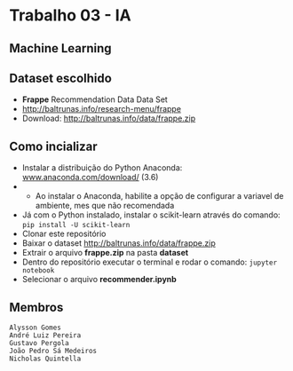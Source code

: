 # Trabalho 03 - IA
## Machine Learning

## Dataset escolhido  

- **Frappe** Recommendation Data Data Set 
- http://baltrunas.info/research-menu/frappe
- Download: http://baltrunas.info/data/frappe.zip

## Como incializar
- Instalar a distribuição do Python Anaconda: www.anaconda.com/download/ (3.6)
- - Ao instalar o Anaconda, habilite a opção de configurar a variavel de ambiente, mes que não recomendada
- Já com o Python instalado, instalar o scikit-learn através do comando: ``` pip install -U scikit-learn ```
- Clonar este repositório
- Baixar o dataset http://baltrunas.info/data/frappe.zip
- Extrair o arquivo **frappe.zip** na pasta **dataset**
- Dentro do repositório executar o terminal e rodar o comando: ``` jupyter notebook ```
- Selecionar o arquivo **recommender.ipynb**


## Membros 
	Alysson Gomes
	André Luiz Pereira
	Gustavo Pergola
	João Pedro Sá Medeiros
	Nicholas Quintella
	
